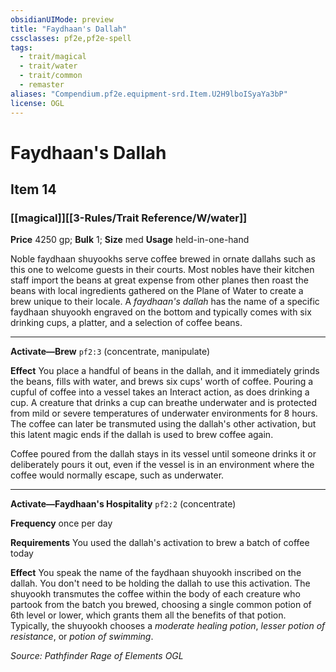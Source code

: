 ```yaml
---
obsidianUIMode: preview
title: "Faydhaan's Dallah"
cssclasses: pf2e,pf2e-spell
tags:
  - trait/magical
  - trait/water
  - trait/common
  - remaster
aliases: "Compendium.pf2e.equipment-srd.Item.U2H9lboISyaYa3bP"
license: OGL
---
```

# Faydhaan's Dallah
## Item 14
### [[magical]][[3-Rules/Trait Reference/W/water]]


**Price** 4250 gp; 
**Bulk** 1; **Size** med
**Usage** held-in-one-hand

Noble faydhaan shuyookhs serve coffee brewed in ornate dallahs such as this one to welcome guests in their courts. Most nobles have their kitchen staff import the beans at great expense from other planes then roast the beans with local ingredients gathered on the Plane of Water to create a brew unique to their locale. A _faydhaan's dallah_ has the name of a specific faydhaan shuyookh engraved on the bottom and typically comes with six drinking cups, a platter, and a selection of coffee beans.

* * *

**Activate—Brew** `pf2:3` (concentrate, manipulate)

**Effect** You place a handful of beans in the dallah, and it immediately grinds the beans, fills with water, and brews six cups' worth of coffee. Pouring a cupful of coffee into a vessel takes an Interact action, as does drinking a cup. A creature that drinks a cup can breathe underwater and is protected from mild or severe temperatures of underwater environments for 8 hours. The coffee can later be transmuted using the dallah's other activation, but this latent magic ends if the dallah is used to brew coffee again.

Coffee poured from the dallah stays in its vessel until someone drinks it or deliberately pours it out, even if the vessel is in an environment where the coffee would normally escape, such as underwater.

* * *

**Activate—Faydhaan's Hospitality** `pf2:2` (concentrate)

**Frequency** once per day

**Requirements** You used the dallah's activation to brew a batch of coffee today

**Effect** You speak the name of the faydhaan shuyookh inscribed on the dallah. You don't need to be holding the dallah to use this activation. The shuyookh transmutes the coffee within the body of each creature who partook from the batch you brewed, choosing a single common potion of 6th level or lower, which grants them all the benefits of that potion. Typically, the shuyookh chooses a _moderate healing potion_, _lesser potion of resistance_, or _potion of swimming_.

*Source: Pathfinder Rage of Elements*
*OGL*
